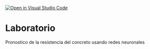 [![Open in Visual Studio Code](https://classroom.github.com/assets/open-in-vscode-c66648af7eb3fe8bc4f294546bfd86ef473780cde1dea487d3c4ff354943c9ae.svg)](https://classroom.github.com/online_ide?assignment_repo_id=9055739&assignment_repo_type=AssignmentRepo)
# Laboratorio
Pronostico de la resistencia del concreto usando redes neuronales
